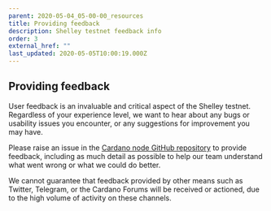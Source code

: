 ```yaml
---
parent: 2020-05-04_05-00-00_resources
title: Providing feedback
description: Shelley testnet feedback info
order: 3
external_href: ""
last_updated: 2020-05-05T10:00:19.000Z
---
```

## Providing feedback

User feedback is an invaluable and critical aspect of the Shelley testnet. Regardless of your experience level, we want to hear about any bugs or usability issues you encounter, or any suggestions for improvement you may have.

Please raise an issue in the [Cardano node GitHub repository](https://github.com/input-output-hk/cardano-node) to provide feedback, including as much detail as possible to help our team understand what went wrong or what we could do better.

We cannot guarantee that feedback provided by other means such as Twitter, Telegram, or the Cardano Forums will be received or actioned, due to the high volume of activity on these channels. 